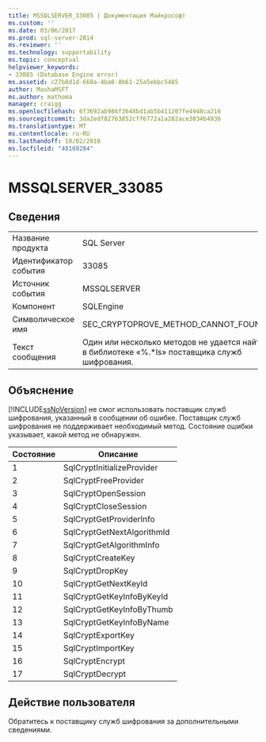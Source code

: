 ```yaml
---
title: MSSQLSERVER_33085 | Документация Майкрософт
ms.custom: ''
ms.date: 03/06/2017
ms.prod: sql-server-2014
ms.reviewer: ''
ms.technology: supportability
ms.topic: conceptual
helpviewer_keywords:
- 33085 (Database Engine error)
ms.assetid: c27b8d1d-668a-4ba8-8b61-25a5ebbc5485
author: MashaMSFT
ms.author: mathoma
manager: craigg
ms.openlocfilehash: 6f3692ab986f3648bd1ab5b411207fe4948ca216
ms.sourcegitcommit: 3da2edf82763852cff6772a1a282ace3034b4936
ms.translationtype: MT
ms.contentlocale: ru-RU
ms.lasthandoff: 10/02/2018
ms.locfileid: "48169284"
---
```

# <a name="mssqlserver33085"></a>MSSQLSERVER_33085
    
## <a name="details"></a>Сведения  
  
|||  
|-|-|  
|Название продукта|SQL Server|  
|Идентификатор события|33085|  
|Источник события|MSSQLSERVER|  
|Компонент|SQLEngine|  
|Символическое имя|SEC_CRYPTOPROVE_METHOD_CANNOT_FOUND|  
|Текст сообщения|Один или несколько методов не удается найти в библиотеке «%.*ls» поставщика служб шифрования.|  
  
## <a name="explanation"></a>Объяснение  
 [!INCLUDE[ssNoVersion](../../includes/ssnoversion-md.md)] не смог использовать поставщик служб шифрования, указанный в сообщении об ошибке. Поставщик служб шифрования не поддерживает необходимый метод. Состояние ошибки указывает, какой метод не обнаружен.  
  
|Состояние|Описание|  
|-----------|-----------------|  
|1|SqlCryptInitializeProvider|  
|2|SqlCryptFreeProvider|  
|3|SqlCryptOpenSession|  
|4|SqlCryptCloseSession|  
|5|SqlCryptGetProviderInfo|  
|6|SqlCryptGetNextAlgorithmId|  
|7|SqlCryptGetAlgorithmInfo|  
|8|SqlCryptCreateKey|  
|9|SqlCryptDropKey|  
|10|SqlCryptGetNextKeyId|  
|11|SqlCryptGetKeyInfoByKeyId|  
|12|SqlCryptGetKeyInfoByThumb|  
|13|SqlCryptGetKeyInfoByName|  
|14|SqlCryptExportKey|  
|15|SqlCryptImportKey|  
|16|SqlCryptEncrypt|  
|17|SqlCryptDecrypt|  
  
## <a name="user-action"></a>Действие пользователя  
 Обратитесь к поставщику служб шифрования за дополнительными сведениями.  
  
  
